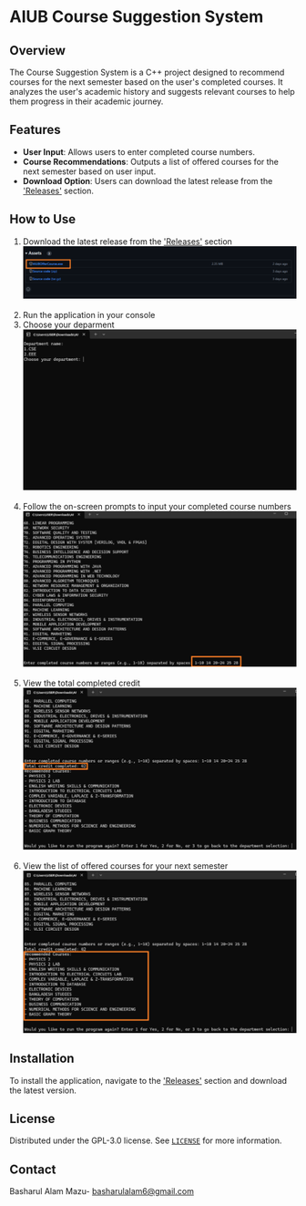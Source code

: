 # AIUB Course Suggestion System

## Overview

The Course Suggestion System is a C++ project designed to recommend courses for the next semester based on the user's completed courses. It analyzes the user's academic history and suggests relevant courses to help them progress in their academic journey.

## Features
- **User Input**: Allows users to enter completed course numbers.
- **Course Recommendations**: Outputs a list of offered courses for the next semester based on user input.
- **Download Option**: Users can download the latest release from the ['Releases'](https://github.com/Basharul2002/AIUB-Course-Suggestion-System/releases) section.

## How to Use
1. Download the latest release from the ['Releases'](https://github.com/Basharul2002/AIUB-Course-Suggestion-System/releases) section
   ![Download](Assets/Download.png)
   <br><br>
3. Run the application in your console
4. Choose your deparment
   ![DeparmentChoose](Assets/DeparmentChoose.png)
   <br><br>
6. Follow the on-screen prompts to input your completed course numbers
   ![CompletedCourses](Assets/ChooseCompletedCourseNumber.png)
   <br><br>
8. View the total completed credit
   ![Result](Assets/CompletedCredit.png)
   <br><br>
10. View the list of offered courses for your next semester
   ![OfferedCourses](Assets/OfferedCourses.png)

## Installation
To install the application, navigate to the ['Releases'](https://github.com/Basharul2002/AIUB-Course-Suggestion-System/releases) section and download the latest version.

## License
Distributed under the GPL-3.0 license. See [`LICENSE`](https://github.com/Basharul2002/AIUB-Course-Suggestion-System?tab=GPL-3.0-1-ov-file) for more information.

## Contact
Basharul Alam Mazu- [basharulalam6@gmail.com](basharulalam6@gmail.com)
